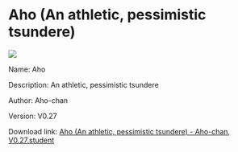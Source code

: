 # Aho (An athletic, pessimistic tsundere)

<img src = "https://raw.githubusercontent.com/Arbiter1223/Koukou-Gurashi-Custom-Students/master/Students/Files/Aho%20(An%20athletic%2C%20pessimistic%20tsundere).png">

Name: Aho

Description: An athletic, pessimistic tsundere

Author: Aho-chan

Version: V0.27

Download link: <a href="https://raw.githubusercontent.com/Arbiter1223/Koukou-Gurashi-Custom-Students/master/Students/Files/Aho%20(An%20athletic%2C%20pessimistic%20tsundere)%20-%20Aho-chan%2C%20V0.27.student">Aho (An athletic, pessimistic tsundere) - Aho-chan, V0.27.student</a>
